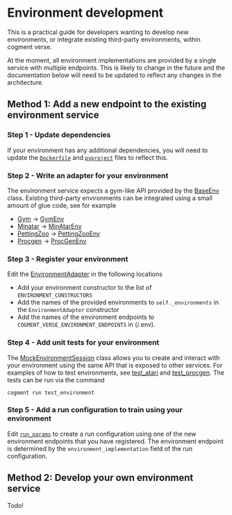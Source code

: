 # Environment development

This is a practical guide for developers wanting to develop new environments, or integrate existing third-party environments, within cogment verse.

At the moment, all environment implementations are provided by a single service
with multiple endpoints. This is likely to change in the future and the documentation
below will need to be updated to reflect any changes in the architecture.

## Method 1: Add a new endpoint to the existing environment service

### Step 1 - Update dependencies

If your environment has any additional dependencies, you will need to update the [`Dockerfile`](/environment/Dockerfile) and [`pyproject`](/environment/pyproject.toml)
files to reflect this.

### Step 2 - Write an adapter for your environment

The environment service expects a gym-like API provided by the [BaseEnv](/environment/cogment_verse_environment/base.py) class. Existing third-party environments can be
integrated using a small amount of glue code, see for example

- [Gym](https://github.com/openai/gym) -> [GymEnv](/environment/cogment_verse_environment/gym_env.py)
- [Minatar](https://github.com/kenjyoung/MinAtar) -> [MinAtarEnv](/environment/cogment_verse_environment/minatarenv.py)
- [PettingZoo](https://github.com/Farama-Foundation/PettingZoo) -> [PettingZooEnv](/environment/cogment_verse_environment/zoo_env.py)
- [Procgen](https://github.com/openai/procgen) -> [ProcGenEnv](/environment/cogment_verse_environment/procgen_env.py)

### Step 3 - Register your environment

Edit the [EnvironmentAdapter](/environment/cogment_verse_environment/environment_adapter.py) in the following locations

- Add your environment constructor to the list of `ENVIRONMENT_CONSTRUCTORS`
- Add the names of the provided environments to `self._environments` in the `EnvironmentAdapter` constructor
- Add the names of the environment endpoints to `COGMENT_VERSE_ENVIRONMENT_ENDPOINTS` in (/.env).

### Step 4 - Add unit tests for your environment

The [MockEnvironmentSession](/environment/tests/mock_environment_session.py) class
allows you to create and interact with your environment using the same API that
is exposed to other services. For examples of how to test environments, see
[test_atari](/environment/tests/test_atari.py) and [test_procgen](/environment/tests/test_procgen.py). The tests can be run via the command

```
cogment run test_environment
```

### Step 5 - Add a run configuration to train using your environment

Edit [`run_params`](/run_params.yaml) to create a run configuration using one of the
new environment endpoints that you have registered. The environment endpoint is
determined by the `environment_implementation` field of the run configuration.

## Method 2: Develop your own environment service

Todo!
